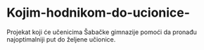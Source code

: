 # Kojim-hodnikom-do-ucionice-
Projekat koji će učenicima Šabačke gimnazije pomoći da pronađu najoptimalniji put do željene učionice. 
